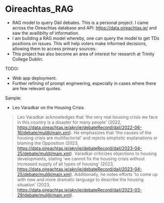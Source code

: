 # Oireachtas_RAG
- RAG model to query Dáil debates. This is a personal project. I came across the Oireachtas database and API: https://data.oireachtas.ie/ and saw the availibilty of information.
- I am building a RAG model whereby, one can query the model to get TDs positions on issues. This will help voters make informed decisions, allowing them to access primary sources.
- This project has also become an area of interest for research at Trinity College Dublin. 
 
TODO:
- Web app deployment.
- Further refining of prompt engineering, especially in cases where there are few relevant quotes.

Sample: 

- Leo Varadkar on the Housing Crisis 


> Leo Varadkar acknowledges that 'the very real housing crisis we face in this country is a disaster for many people' (2022, https://data.oireachtas.ie/akn/ie/debateRecord/dail/2022-06-16/debate/mul@/main.xml). He emphasizes that 'the causes of the housing crisis are multifactorial' and rejects simplistic explanations or blaming the Opposition (2023, https://data.oireachtas.ie/akn/ie/debateRecord/dail/2023-04-25/debate/mul@/main.xml). Varadkar criticizes objections to housing developments, stating 'we cannot fix the housing crisis without increased supply of all types of housing' (2023, https://data.oireachtas.ie/akn/ie/debateRecord/dail/2023-04-25/debate/mul@/main.xml). Additionally, he notes efforts 'to come up with new and more dramatic language to describe the housing situation' (2023, https://data.oireachtas.ie/akn/ie/debateRecord/dail/2023-03-29/debate/mul@/main.xml).
